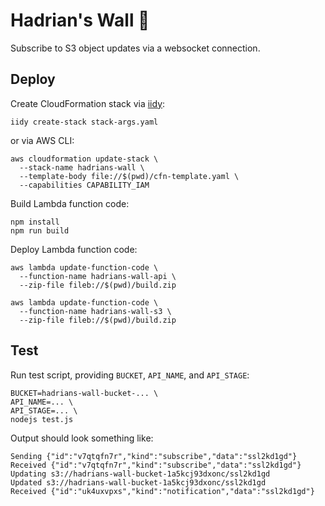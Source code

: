 # Hadrian's Wall 🏰

Subscribe to S3 object updates via a websocket connection.

## Deploy

Create CloudFormation stack via [iidy](https://github.com/unbounce/iidy):

```
iidy create-stack stack-args.yaml
```

or via AWS CLI:

```
aws cloudformation update-stack \
  --stack-name hadrians-wall \
  --template-body file://$(pwd)/cfn-template.yaml \
  --capabilities CAPABILITY_IAM
```

Build Lambda function code:

```
npm install
npm run build
```

Deploy Lambda function code:

```
aws lambda update-function-code \
  --function-name hadrians-wall-api \
  --zip-file fileb://$(pwd)/build.zip

aws lambda update-function-code \
  --function-name hadrians-wall-s3 \
  --zip-file fileb://$(pwd)/build.zip
```

## Test

Run test script, providing `BUCKET`, `API_NAME`, and `API_STAGE`:

```
BUCKET=hadrians-wall-bucket-... \
API_NAME=... \
API_STAGE=... \
nodejs test.js
```

Output should look something like:

```
Sending {"id":"v7qtqfn7r","kind":"subscribe","data":"ssl2kd1gd"}
Received {"id":"v7qtqfn7r","kind":"subscribe","data":"ssl2kd1gd"}
Updating s3://hadrians-wall-bucket-1a5kcj93dxonc/ssl2kd1gd
Updated s3://hadrians-wall-bucket-1a5kcj93dxonc/ssl2kd1gd
Received {"id":"uk4uxvpxs","kind":"notification","data":"ssl2kd1gd"}
```
